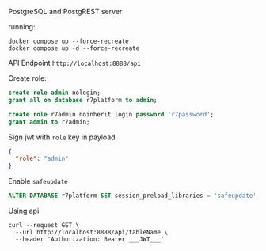 PostgreSQL and PostgREST server

running:
```shell
docker compose up --force-recreate
docker compose up -d --force-recreate
```

API Endpoint `http://localhost:8888/api`

Create role:

```sql
create role admin nologin;
grant all on database r7platform to admin;

create role r7admin noinherit login password 'r7password';
grant admin to r7admin;
```

Sign jwt with `role` key in payload

```json
{
  "role": "admin"
}
```

Enable `safeupdate`

```sql
ALTER DATABASE r7platform SET session_preload_libraries = 'safeupdate';
```

Using api

```shell
curl --request GET \
  --url http://localhost:8888/api/tableName \
  --header 'Authorization: Bearer ___JWT___'
```